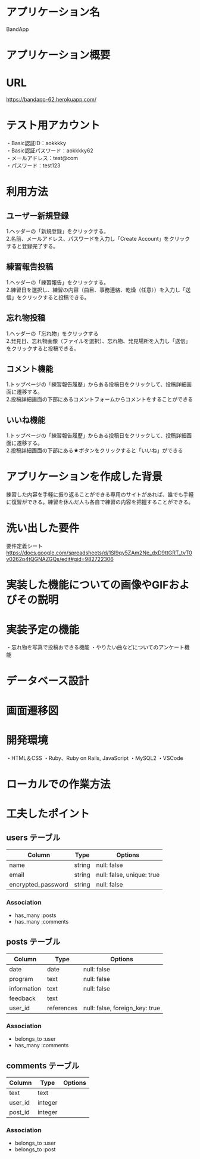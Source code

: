 # アプリケーション名
BandApp

# アプリケーション概要


# URL
https://bandapp-62.herokuapp.com/

# テスト用アカウント
・Basic認証ID：aokkkky  
・Basic認証パスワード：aokkkky62  
・メールアドレス：test@com  
・パスワード：test123  

# 利用方法
## ユーザー新規登録
1.ヘッダーの「新規登録」をクリックする。  
2.名前、メールアドレス、パスワードを入力し「Create Account」をクリックすると登録完了する。

## 練習報告投稿
1.ヘッダーの「練習報告」をクリックする。  
2.練習日を選択し、練習の内容（曲目、事務連絡、乾燥（任意））を入力し「送信」をクリックすると投稿できる。

## 忘れ物投稿
 1.ヘッダーの「忘れ物」をクリックする  
 2.発見日、忘れ物画像（ファイルを選択）、忘れ物、発見場所を入力し「送信」をクリックすると投稿できる。

## コメント機能
1.トップページの「練習報告履歴」からある投稿日をクリックして、投稿詳細画面に遷移する。  
2.投稿詳細画面の下部にあるコメントフォームからコメントをすることができる

## いいね機能
1.トップページの「練習報告履歴」からある投稿日をクリックして、投稿詳細画面に遷移する。  
2.投稿詳細画面の下部にある★ボタンをクリックすると「いいね」ができる

# アプリケーションを作成した背景
練習した内容を手軽に振り返ることができる専用のサイトがあれば、誰でも手軽に復習ができる。練習を休んだ人も各自で練習の内容を把握することができる。

# 洗い出した要件
要件定義シート
https://docs.google.com/spreadsheets/d/1Sl9qy5ZAm2Ne_dxD9ttGRT_tvT0v0262p4tQGNAZGQs/edit#gid=982722306

# 実装した機能についての画像やGIFおよびその説明


# 実装予定の機能
・忘れ物を写真で投稿おできる機能
・やりたい曲などについてのアンケート機能

# データベース設計


# 画面遷移図


# 開発環境
・HTML＆CSS
・Ruby、Ruby on Rails, JavaScript
・MySQL2
・VSCode

# ローカルでの作業方法


# 工夫したポイント





## users テーブル

| Column             | Type   | Options                   |
|--------------------|--------|---------------------------|
| name               | string | null: false               |
| email              | string | null: false, unique: true |
| encrypted_password | string | null: false               |

### Association
- has_many :posts 
- has_many :comments


## posts テーブル

| Column             | Type       | Options                        |
|--------------------|------------|--------------------------------|
| date               | date       | null: false                    |
| program            | text       | null: false                    |
| information        | text       | null: false                    |
| feedback           | text       |                                |
| user_id            | references | null: false, foreign_key: true |

### Association
- belongs_to :user 
- has_many :comments


## comments テーブル

| Column   | Type    | Options |
|----------|---------|---------|
| text     | text    |         |
| user_id  | integer |         |
| post_id  | integer |         |

### Association
- belongs_to :user 
- belongs_to :post 